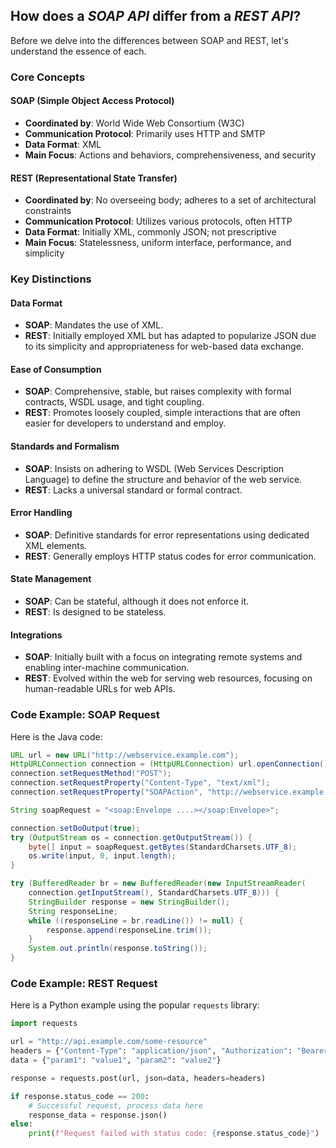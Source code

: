 ## How does a _SOAP API_ differ from a _REST API_?

[](https://github.com/Devinterview-io/api-design-interview-questions#4-how-does-a-soap-api-differ-from-a-rest-api)

Before we delve into the differences between SOAP and REST, let's understand the essence of each.

### Core Concepts

[](https://github.com/Devinterview-io/api-design-interview-questions#core-concepts)

#### SOAP (Simple Object Access Protocol)

[](https://github.com/Devinterview-io/api-design-interview-questions#soap-simple-object-access-protocol)

- **Coordinated by**: World Wide Web Consortium (W3C)
- **Communication Protocol**: Primarily uses HTTP and SMTP
- **Data Format**: XML
- **Main Focus**: Actions and behaviors, comprehensiveness, and security

#### REST (Representational State Transfer)

[](https://github.com/Devinterview-io/api-design-interview-questions#rest-representational-state-transfer)

- **Coordinated by**: No overseeing body; adheres to a set of architectural constraints
- **Communication Protocol**: Utilizes various protocols, often HTTP
- **Data Format**: Initially XML, commonly JSON; not prescriptive
- **Main Focus**: Statelessness, uniform interface, performance, and simplicity

### Key Distinctions

[](https://github.com/Devinterview-io/api-design-interview-questions#key-distinctions)

#### Data Format

[](https://github.com/Devinterview-io/api-design-interview-questions#data-format)

- **SOAP**: Mandates the use of XML.
- **REST**: Initially employed XML but has adapted to popularize JSON due to its simplicity and appropriateness for web-based data exchange.

#### Ease of Consumption

[](https://github.com/Devinterview-io/api-design-interview-questions#ease-of-consumption)

- **SOAP**: Comprehensive, stable, but raises complexity with formal contracts, WSDL usage, and tight coupling.
- **REST**: Promotes loosely coupled, simple interactions that are often easier for developers to understand and employ.

#### Standards and Formalism

[](https://github.com/Devinterview-io/api-design-interview-questions#standards-and-formalism)

- **SOAP**: Insists on adhering to WSDL (Web Services Description Language) to define the structure and behavior of the web service.
- **REST**: Lacks a universal standard or formal contract.

#### Error Handling

[](https://github.com/Devinterview-io/api-design-interview-questions#error-handling)

- **SOAP**: Definitive standards for error representations using dedicated XML elements.
- **REST**: Generally employs HTTP status codes for error communication.

#### State Management

[](https://github.com/Devinterview-io/api-design-interview-questions#state-management)

- **SOAP**: Can be stateful, although it does not enforce it.
- **REST**: Is designed to be stateless.

#### Integrations

[](https://github.com/Devinterview-io/api-design-interview-questions#integrations)

- **SOAP**: Initially built with a focus on integrating remote systems and enabling inter-machine communication.
- **REST**: Evolved within the web for serving web resources, focusing on human-readable URLs for web APIs.

### Code Example: SOAP Request

[](https://github.com/Devinterview-io/api-design-interview-questions#code-example-soap-request)

Here is the Java code:

```java
URL url = new URL("http://webservice.example.com");
HttpURLConnection connection = (HttpURLConnection) url.openConnection();
connection.setRequestMethod("POST");
connection.setRequestProperty("Content-Type", "text/xml");
connection.setRequestProperty("SOAPAction", "http://webservice.example.com/SomeAction");

String soapRequest = "<soap:Envelope ....></soap:Envelope>";

connection.setDoOutput(true);
try (OutputStream os = connection.getOutputStream()) {
    byte[] input = soapRequest.getBytes(StandardCharsets.UTF_8);
    os.write(input, 0, input.length);
}

try (BufferedReader br = new BufferedReader(new InputStreamReader(
    connection.getInputStream(), StandardCharsets.UTF_8))) {
    StringBuilder response = new StringBuilder();
    String responseLine;
    while ((responseLine = br.readLine()) != null) {
        response.append(responseLine.trim());
    }
    System.out.println(response.toString());
}
```

### Code Example: REST Request

[](https://github.com/Devinterview-io/api-design-interview-questions#code-example-rest-request)

Here is a Python example using the popular `requests` library:

```python
import requests

url = "http://api.example.com/some-resource"
headers = {"Content-Type": "application/json", "Authorization": "Bearer YOUR_TOKEN"}
data = {"param1": "value1", "param2": "value2"}

response = requests.post(url, json=data, headers=headers)

if response.status_code == 200:
    # Successful request, process data here
    response_data = response.json()
else:
    print(f"Request failed with status code: {response.status_code}")
```